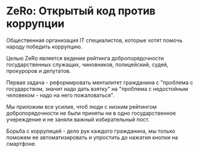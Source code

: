 # ZeRo: Открытый код против коррупции

Общественная организация IT специалистов, которые хотят помочь народу победить коррупцию.

Целью ZeRo является ведение рейтинга добропорядочности государственных служащих, чиновников, полицейский, судей, прокуроров и депутатов.

Первая задача - реформировать менталитет гражданина с "проблема с государством, значит надо дать взятку" на "проблема с недостойным человеком - надо на него пожаловаться".

Мы приложим все усилия, чтоб люди с низким рейтингом добропорядочности не были приняты ни в одно государственное учереждение и не заняли важный избирательный пост.

Борьба с коррупицей - дело рук каждого гражданина, мы только поможем ее автоматизировать и упростить до нажатия кнопки на смартфоне.
